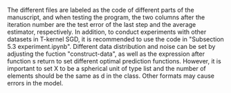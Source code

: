   The different files are labeled as the code of different parts of the manuscript, and when testing the program, 
the two columns after the iteration number are the test error of the last step and the average estimator, respectively. 
In addition, to conduct experiments with other datasets in T-kernel SGD, it is recommended to use the code in "Subsection 5.3 experiment.ipynb". Different data distribution and noise can be set by adjusting the fuction "construct-data", as well as the 
expression after function s return to set different optimal prediction functions. However, it is important to set X to 
be a spherical unit of type list and the number of elements should be the same as d in the class. Other formats may 
cause errors in the model.
